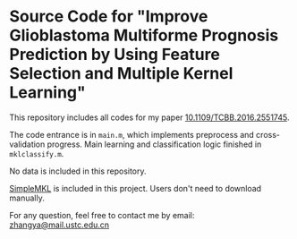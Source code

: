 # Source Code for "Improve Glioblastoma Multiforme Prognosis Prediction by Using Feature Selection and Multiple Kernel Learning"

This repository includes all codes for my paper [10.1109/TCBB.2016.2551745](http://ieeexplore.ieee.org/document/7448848/). 

The code entrance is in `main.m`, which implements preprocess and cross-validation progress.
Main learning and classification logic finished in `mklclassify.m`.

No data is included in this repository.

[SimpleMKL](http://asi.insa-rouen.fr/enseignants/~arakoto/code/mklindex.html) is included in this project. Users don't need to download manually.

For any question, feel free to contact me by email: zhangya@mail.ustc.edu.cn
